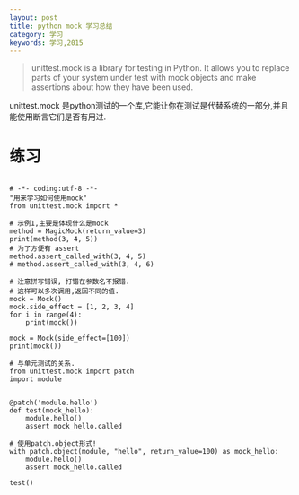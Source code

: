 ```yaml
---
layout: post
title: python mock 学习总结
category: 学习
keywords: 学习,2015
---
```


> unittest.mock is a library for testing in Python. It allows you to replace parts of your system under test with mock objects and make assertions about how they have been used.

unittest.mock 是python测试的一个库,它能让你在测试是代替系统的一部分,并且能使用断言它们是否有用过.




# 练习


```

# -*- coding:utf-8 -*-
"用来学习如何使用mock"
from unittest.mock import *

# 示例1,主要是体现什么是mock
method = MagicMock(return_value=3)
print(method(3, 4, 5))
# 为了方便有 assert
method.assert_called_with(3, 4, 5)
# method.assert_called_with(3, 4, 6)

# 注意拼写错误, 打错在参数名不报错.
# 这样可以多次调用,返回不同的值.
mock = Mock()
mock.side_effect = [1, 2, 3, 4]
for i in range(4):
    print(mock())

mock = Mock(side_effect=[100])
print(mock())

# 与单元测试的关系.
from unittest.mock import patch
import module


@patch('module.hello')
def test(mock_hello):
    module.hello()
    assert mock_hello.called

# 使用patch.object形式!
with patch.object(module, "hello", return_value=100) as mock_hello:
    module.hello()
    assert mock_hello.called

test()

```
